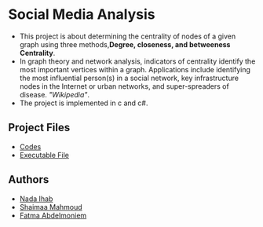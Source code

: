 <h1>Social Media Analysis</h1>



<ul>
  <li>
    This project is about determining the centrality of nodes of a given graph using three methods,<b>Degree, closeness, and betweeness Centrality</b>.
  </li>
  <li>
    In graph theory and network analysis, indicators of centrality identify the most important vertices within a graph. Applications include identifying the most influential person(s) in a social network, key infrastructure nodes in the Internet or urban networks, and super-spreaders of disease. <i>"Wikipedia"</i>.
  </li>
  <li>
    The project is implemented in c and c#.
  </li>
</ul>

<h2>Project Files</h2>
<ul>
  <li>
    <a href="">Codes</a>
  </li>
  <li>
    <a href="">Executable File</a>
  </li>
</ul>

<h2>Authors</h2>
<ul>
  <li>
    <a href="https://github.com/NadaIhabAhmed">Nada Ihab</a>
  </li>
  <li>
    <a href="https://github.com/shimaa-mahmoud">Shaimaa Mahmoud</a>
  </li>
    <li>
    <a href="https://github.com/fatmaabdelmoniem">Fatma Abdelmoniem</a>
  </li>
</ul>
